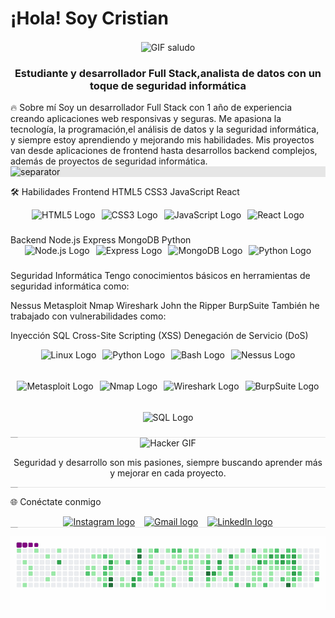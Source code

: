 # ¡Hola! Soy Cristian
<p align="center"> <img src="https://user-images.githubusercontent.com/74038190/214644152-52f47eb3-5e31-4f47-8758-05c9468d5596.gif" alt="GIF saludo" style="vertical-align: middle; width: 55px; height: 75px;" /> <h3 align="center">Estudiante y desarrollador Full Stack,analista de datos con un toque de seguridad informática</h3> </p>
🔥 Sobre mí
Soy un desarrollador Full Stack con 1 año de experiencia creando aplicaciones web responsivas y seguras. Me apasiona la tecnología, la programación,el análisis de datos y la seguridad informática, y siempre estoy aprendiendo y mejorando mis habilidades. Mis proyectos van desde aplicaciones de frontend hasta desarrollos backend complejos, además de proyectos de seguridad informática.

<img style="display: block; margin: auto; background-color: hsl(0, 0%, 90%); width: 100vw; height: auto;" src="https://user-images.githubusercontent.com/74038190/212284115-f47cd8ff-2ffb-4b04-b5bf-4d1c14c0247f.gif" alt="separator" />

🛠️ Habilidades
Frontend
HTML5
CSS3
JavaScript
React
<div style="display: flex; justify-content: center; gap: 10px;"> <img src="https://cdn.jsdelivr.net/gh/devicons/devicon/icons/html5/html5-original.svg" height="40" alt="HTML5 Logo"/> <img src="https://cdn.jsdelivr.net/gh/devicons/devicon/icons/css3/css3-original.svg" height="40" alt="CSS3 Logo"/> <img src="https://cdn.jsdelivr.net/gh/devicons/devicon/icons/javascript/javascript-original.svg" height="40" alt="JavaScript Logo"/> <img src="https://cdn.jsdelivr.net/gh/devicons/devicon/icons/react/react-original.svg" height="40" alt="React Logo"/> </div>
Backend
Node.js
Express
MongoDB
Python
<div style="display: flex; justify-content: center; gap: 10px;"> <img src="https://cdn.jsdelivr.net/gh/devicons/devicon/icons/nodejs/nodejs-original.svg" height="40" alt="Node.js Logo"/> <img src="https://cdn.jsdelivr.net/gh/devicons/devicon/icons/express/express-original.svg" height="40" alt="Express Logo"/> <img src="https://cdn.jsdelivr.net/gh/devicons/devicon/icons/mongodb/mongodb-original.svg" height="40" alt="MongoDB Logo"/> <img src="https://cdn.jsdelivr.net/gh/devicons/devicon/icons/python/python-original.svg" height="40" alt="Python Logo"/> </div>
Seguridad Informática
Tengo conocimientos básicos en herramientas de seguridad informática como:

Nessus
Metasploit
Nmap
Wireshark
John the Ripper
BurpSuite
También he trabajado con vulnerabilidades como:

Inyección SQL
Cross-Site Scripting (XSS)
Denegación de Servicio (DoS)
<div style="display: flex; justify-content: center; gap: 10px; flex-wrap: wrap;"> <img src="https://cdn.jsdelivr.net/gh/devicons/devicon/icons/linux/linux-original.svg" height="40" alt="Linux Logo"/> <img src="https://cdn.jsdelivr.net/gh/devicons/devicon/icons/python/python-original.svg" height="40" alt="Python Logo"/> <img src="https://cdn.jsdelivr.net/gh/devicons/devicon/icons/bash/bash-original.svg" height="40" alt="Bash Logo"/> <img src="https://upload.wikimedia.org/wikipedia/commons/4/48/Nessus-logo.svg" height="40" alt="Nessus Logo"/> <img src="https://upload.wikimedia.org/wikipedia/commons/8/88/Metasploit-logo.svg" height="40" alt="Metasploit Logo"/> <img src="https://upload.wikimedia.org/wikipedia/commons/3/34/Nmap_logo.png" height="40" alt="Nmap Logo"/> <img src="https://upload.wikimedia.org/wikipedia/commons/5/53/Wireshark_Logo.svg" height="40" alt="Wireshark Logo"/> <img src="https://upload.wikimedia.org/wikipedia/commons/3/3c/Burp_suite_logo.svg" height="40" alt="BurpSuite Logo"/> <img src="https://cdn.jsdelivr.net/gh/devicons/devicon/icons/mysql/mysql-original.svg" height="40" alt="SQL Logo"/> </div>
<img style="display: block; margin: auto; background-color: hsl(0, 0%, 90%);" src="https://user-images.githubusercontent.com/74038190/212284115-f47cd8ff-2ffb-4b04-b5bf-4d1c14c0247f.gif" width="100%" height="1" alt="separator" />

<div align="center"> <img src="https://media1.tenor.com/images/1cc06bb6e5b82e70b689e3ff17ec0a2d/tenor.gif" width="400" height="auto" alt="Hacker GIF" /> <p align="center"> Seguridad y desarrollo son mis pasiones, siempre buscando aprender más y mejorar en cada proyecto. </p> </div>
<img style="display: block; margin: auto; background-color: hsl(0, 0%, 90%);" src="https://user-images.githubusercontent.com/74038190/212284115-f47cd8ff-2ffb-4b04-b5bf-4d1c14c0247f.gif" width="100%" height="1" alt="separator" />

🌐 Conéctate conmigo
<div style="display: flex; justify-content: center; gap: 15px;"> <a href="https://www.instagram.com/tu_perfil" target="_blank" rel="noopener noreferrer"> <img src="https://img.shields.io/static/v1?message=Instagram&logo=instagram&label=&color=E4405F&logoColor=white&labelColor=&style=for-the-badge" height="35" alt="Instagram logo" /> </a> <a href="mailto:jerybbkuuukkrjhwioio@gmail.com" target="_blank" rel="noopener noreferrer"> <img src="https://img.shields.io/static/v1?message=Gmail&logo=gmail&label=&color=D14836&logoColor=white&labelColor=&style=for-the-badge" height="35" alt="Gmail logo" /> </a> <a href="https://www.linkedin.com/in/tu-perfil" target="_blank" rel="noopener noreferrer"> <img src="https://img.shields.io/static/v1?message=LinkedIn&logo=linkedin&label=&color=0077B5&logoColor=white&labelColor=&style=for-the-badge" height="35" alt="LinkedIn logo" /> </a> </div>
<img style="display: block; margin: auto; background-color: hsl(0, 0%, 90%);" src="https://user-images.githubusercontent.com/74038190/212284115-f47cd8ff-2ffb-4b04-b5bf-4d1c14c0247f.gif" width="100%" height="1" alt="separator" />

<p align="center"> <img src="https://raw.githubusercontent.com/Platane/snk/output/github-contribution-grid-snake.gif" alt="GitHub Snake" /> </p>
